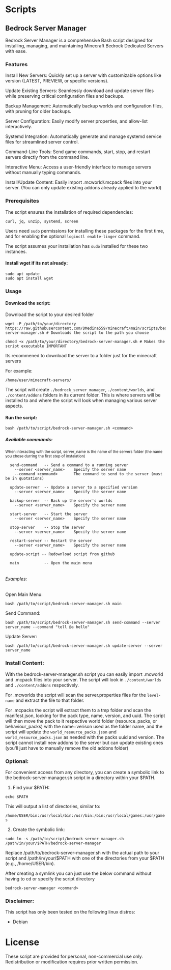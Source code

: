 # Scripts

## Bedrock Server Manager

Bedrock Server Manager is a comprehensive Bash script designed for installing, managing, and maintaining Minecraft Bedrock Dedicated Servers with ease.

### Features

Install New Servers: Quickly set up a server with customizable options like version (LATEST, PREVIEW, or specific versions).

Update Existing Servers: Seamlessly download and update server files while preserving critical configuration files and backups.

Backup Management: Automatically backup worlds and configuration files, with pruning for older backups.

Server Configuration: Easily modify server properties, and allow-list interactively.

Systemd Integration: Automatically generate and manage systemd service files for streamlined server control.

Command-Line Tools: Send game commands, start, stop, and restart servers directly from the command line.

Interactive Menu: Access a user-friendly interface to manage servers without manually typing commands.

Install/Update Content: Easily import .mcworld/.mcpack files into your server. (You can only update existing addons already applied to the world)

### Prerequisites

The script ensures the installation of required dependencies:

`curl, jq, unzip, systemd, screen`

Users need `sudo` permissions for installing these packages for the first time, and for enabling the optional `loginctl enable-linger` command. 

The script assumes your installation has `sudo` installed for these two instances.

#### Install wget if its not already:

```
sudo apt update
sudo apt install wget
```


### Usage

#### Download the script:

Download the script to your desired folder

```
wget -P /path/to/your/directory https://raw.githubusercontent.com/DMedina559/minecraft/main/scripts/bedrock-server-manager.sh # Downloads the script to the path you choose

chmod +x /path/to/your/directory/bedrock-server-manager.sh # Makes the script executable IMPORTANT
```
Its recommened to download the server to a folder just for the minecraft servers

For example:

`/home/user/minecraft-servers/`

The script will create `./bedrock_server_manager`, `./content/worlds`, and `./content/addons` folders in its current folder. This is where servers will be installed to and where the script will look when managing various server aspects.

#### Run the script:

```
bash /path/to/script/bedrock-server-manager.sh <command>
```

##### Available commands:

<sub>When interacting with the script, server_name is the name of the servers folder (the name you chose durring the first step of instalation)</sub>

```
  send-command   -- Send a command to a running server
    --server <server_name>    Specify the server name
    --command <command>       The command to send to the server (must be in quotations)

  update-server  -- Update a server to a specified version
    --server <server_name>    Specify the server name

  backup-server  -- Back up the server's worlds
    --server <server_name>    Specify the server name

  start-server   -- Start the server
    --server <server_name>    Specify the server name

  stop-server    -- Stop the server
    --server <server_name>    Specify the server name

  restart-server -- Restart the server
    --server <server_name>    Specify the server name

  update-script -- Redownload script from github

  main           -- Open the main menu
      
```

###### Examples:

Open Main Menu:

```
bash /path/to/script/bedrock-server-manager.sh main
```

Send Command:
```
bash /path/to/script/bedrock-server-manager.sh send-command --server server_name --command "tell @a hello"
```

Update Server:

```
bash /path/to/script/bedrock-server-manager.sh update-server --server server_name
```


### Install Content:

With the bedrock-server-manager.sh script you can easily import .mcworld and .mcpack files into your server. The script will look in `./content/worlds` and `./content/addons` respectively. 

For .mcworlds the script will scan the server.properties files for the `level-name` and extract the file to that folder.

For .mcpacks the script will extract them to a tmp folder and scan the manifest.json, looking for the pack type, name, version, and uuid. The script will then move the pack to it respective world folder (resource_packs, or behaviour_packs) with the name+verison used as the folder name, and the script will update the `world_resource_packs.json` and `world_resource_packs.json` as needed with the packs uuid and version. The script cannot install new addons to the server but can update existing ones (you'll just have to manually remove the old addons folder)

### Optional:

For convenient access from any directory, you can create a symbolic link to the bedrock-server-manager.sh script in a directory within your $PATH.

1. Find your $PATH:

```
echo $PATH
```

This will output a list of directories, similar to:

`/home/USER/bin:/usr/local/bin:/usr/bin:/bin:/usr/local/games:/usr/games`

2. Create the symbolic link:

```
sudo ln -s /path/to/script/bedrock-server-manager.sh /path/in/your/$PATH/bedrock-server-manager
```

Replace /path/to/bedrock-server-manager.sh with the actual path to your script and /path/in/your/$PATH with one of the directories from your $PATH (e.g., /home/USER/bin).

After creating a symlink you can just use the below command without having to cd or specify the script directory

```
bedrock-server-manager <command>
```

### Disclaimer:

This script has only been tested on the following linux distros:

- Debian

# License

These script are provided for personal, non-commercial use only. Redistribution or modification requires prior written permission.